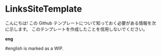 # LinksSiteTemplate
こんにちは!
この Github テンプレートについて知っておく必要がある情報を次に示します。
  このテンプレートを作成したことを信用しないでください。



**eng**

#english is marked as a WIP.